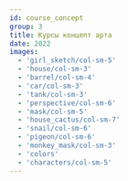 ```yaml
---
id: course_concept
group: 3
title: Курсы концепт арта
date: 2022
images:
  - 'girl_sketch/col-sm-5'
  - 'house/col-sm-3'
  - 'barrel/col-sm-4'
  - 'car/col-sm-3'
  - 'tank/col-sm-3'
  - 'perspective/col-sm-6'
  - 'mask/col-sm-5'
  - 'house_cactus/col-sm-7'
  - 'snail/col-sm-6'
  - 'pigeon/col-sm-6'
  - 'monkey_mask/col-sm-3'
  - 'colors'
  - 'characters/col-sm-5'
---
```

